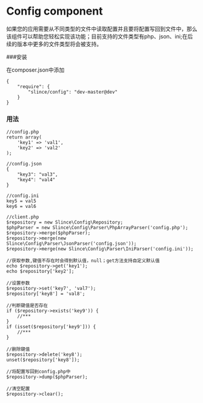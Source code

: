 # Config component

如果您的应用需要从不同类型的文件中读取配置并且要将配置写回到文件中，那么该组件可以帮助您轻松实现该功能；目前支持的文件类型有php、json、ini;在后续的版本中更多的文件类型将会被支持。

###安装

在composer.json中添加

    {
        "require": {
            "slince/config": "dev-master@dev"
        }
    }

### 用法
    
    //config.php
    return array(
        'key1' => 'val1',
        'key2' => 'val2'
    );

    //config.json
    {
        "key3": "val3",
        "key4": "val4"
    }

    //config.ini
    key5 = val5
    key6 = val6

    //client.php
    $repository = new Slince\Config\Repository;
    $phpParser = new Slince\Config\Parser\PhpArrayParser('config.php');
    $repository->merge($phpParser);
    $repository->merge(new Slince\Config\Parser\JsonParser('config.json'));
    $repository->merge(new Slince\Config\Parser\IniParser('config.ini'));
    
    //获取参数,键值不存在时会得到默认值，null；get方法支持自定义默认值
    echo $repository->get('key1');
    echo $repository['key2'];
    
    //设置参数
    $repository->set('key7', 'val7');
    $repository['key8'] = 'val8';
    
    //判断键值是否存在
    if ($repository->exists('key9')) {
        //***
    }
    if (isset($repository['key9'])) {
        //***
    }
    
    //删除键值
    $repository->delete('key8');
    unset($repository['key8']);
    
    //将配置写回到config.php中
    $repository->dump($phpParser);

    //清空配置
    $repository->clear();
    